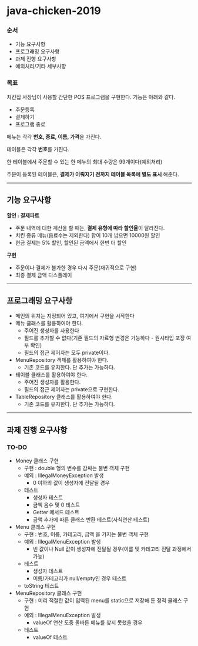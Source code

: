# java-chicken-2019

### 순서

- 기능 요구사항
- 프로그래밍 요구사항
- 과제 진행 요구사항
- 예외처리/기타 세부사항

### 목표

치킨집 사장님이 사용할 간단한 POS 프로그램을 구현한다. 기능은 아래와 같다.

- 주문등록
- 결제하기
- 프로그램 종료

메뉴는 각각 **번호, 종료, 이름, 가격**을 가진다.

테이블은 각각 **번호**를 가진다.

한 테이블에서 주문할 수 있는 한 메뉴의 최대 수량은 99개이다(예외처리)

주문이 등록된 테이블은, **결제가 이뤄지기 전까지 테이블 목록에 별도 표시** 해준다.

---

## 기능 요구사항

**할인 : 결제파트**

- 주문 내역에 대한 계산을 할 때는, **결제 유형에 따라 할인율**이 달라진다.
- 치킨 종류 메뉴(음료수는 제외한다) 합이 10개 넘으면 10000원 할인
- 현금 결제는 5% 할인, 할인된 금액에서 한번 더 할인

**구현**

- 주문이나 결제가 불가한 경우 다시 주문(재귀적으로 구현)
- 최종 결제 금액 디스플레이

---

## 프로그래밍 요구사항

- 메인의 위치는 지정되어 있고, 여기에서 구현을 시작한다
- 메뉴 클래스를 활용하여야 한다.
  - 주어진 생성자를 사용한다
  - 필드를 추가할 수 없다(기존 필드의 자료형 변경은 가능하다 - 원시타입 포장 여부 확인)
  - 필드의 접근 제어자는 모두 private이다.
- MenuRepository 객체를 활용하여야 한다.
  - 기존 코드를 유지한다. 단 추가는 가능하다.
- 테이블 클래스를 활용하여야 한다.
  - 주어진 생성자를 활용한다.
  - 필드의 접근 제어자는 private으로 구현한다.
- TableRepository 클래스를 활용하여야 한다.
  - 기존 코드를 유지한다. 단 추가는 가능하다.

---

## 과제 진행 요구사항

### TO-DO

- Money 클래스 구현
  - 구현 : double 형의 변수를 감싸는 불변 객체 구현
  - 예외 : IllegalMoneyException 발생
    - 0 이하의 값이 생성자에 전달될 경우
  - 테스트
    - 생성자 테스트
    - 금액 음수 및 0 테스트
    - Getter 메서드 테스트
    - 금액 추가에 따른 클래스 반환 테스트(사칙연산 테스트)
- Menu 클래스 구현
  - 구현 : 번호, 이름, 카테고리, 금액 을 가지는 불변 객체 구현
  - 예외 : IllegalMenuException 발생
    - 빈 값이나 Null 값이 생성자에 전달될 경우(이름 및 카테고리 전달 과정에서 가능)
  - 테스트
    - 생성자 테스트
    - 이름/카테고리가 null/empty인 경우 테스트
  - toString 테스트
- MenuRepository 클래스 구현
  - 구현 : 미리 적절한 값이 입력된 menu를 static으로 저장해 둔 정적 클래스 구현
  - 예외 : IllegalMenuException 발생
    - valueOf 연산 도중 올바른 메뉴를 찾지 못했을 경우
  - 테스트
    - valueOf 테스트